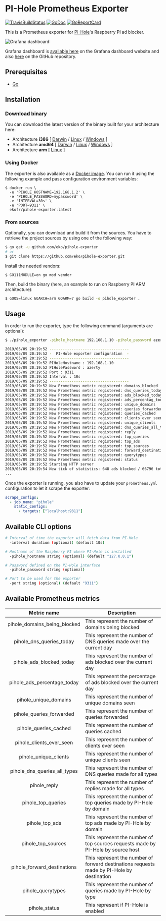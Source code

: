 # PI-Hole Prometheus Exporter

[![TravisBuildStatus][travis-ci]][travis-ci 2] [![GoDoc][godoc]][godoc 2]
[![GoReportCard][goreportcard]][goreportcard 2]

This is a Prometheus exporter for [PI-Hole][pi-hole]'s Raspberry PI ad blocker.

![Grafana dashboard][githubusercontent]

Grafana dashboard is [available here][grafana] on the Grafana dashboard website
and also [here][githubusercontent 2] on the GitHub repository.

## Prerequisites

- [Go][golang]

## Installation

### Download binary

You can download the latest version of the binary built for your architecture
here:

- Architecture **i386** [ [Darwin][github] / [Linux][github 2] /
  [Windows][github 3] ]
- Architecture **amd64** [ [Darwin][github 4] / [Linux][github 5] /
  [Windows][github 6] ]
- Architecture **arm** [ [Linux][github 7] ]

### Using Docker

The exporter is also available as a [Docker image][docker]. You can run it using
the following example and pass configuration environment variables:

```
$ docker run \
  -e 'PIHOLE_HOSTNAME=192.168.1.2' \
  -e 'PIHOLE_PASSWORD=mypassword' \
  -e 'INTERVAL=30s' \
  -e 'PORT=9311' \
  ekofr/pihole-exporter:latest
```

### From sources

Optionally, you can download and build it from the sources. You have to retrieve
the project sources by using one of the following way:

```bash
$ go get -u github.com/eko/pihole-exporter
# or
$ git clone https://github.com/eko/pihole-exporter.git
```

Install the needed vendors:

```
$ GO111MODULE=on go mod vendor
```

Then, build the binary (here, an example to run on Raspberry PI ARM
architecture):

```bash
$ GOOS=linux GOARCH=arm GOARM=7 go build -o pihole_exporter .
```

## Usage

In order to run the exporter, type the following command (arguments are
optional):

```bash
$ ./pihole_exporter -pihole_hostname 192.168.1.10 -pihole_password azerty

2019/05/09 20:19:52 ------------------------------------
2019/05/09 20:19:52 -  PI-Hole exporter configuration  -
2019/05/09 20:19:52 ------------------------------------
2019/05/09 20:19:52 PIHoleHostname : 192.168.1.10
2019/05/09 20:19:52 PIHolePassword : azerty
2019/05/09 20:19:52 Port : 9311
2019/05/09 20:19:52 Interval : 10s
2019/05/09 20:19:52 ------------------------------------
2019/05/09 20:19:52 New Prometheus metric registered: domains_blocked
2019/05/09 20:19:52 New Prometheus metric registered: dns_queries_today
2019/05/09 20:19:52 New Prometheus metric registered: ads_blocked_today
2019/05/09 20:19:52 New Prometheus metric registered: ads_percentag_today
2019/05/09 20:19:52 New Prometheus metric registered: unique_domains
2019/05/09 20:19:52 New Prometheus metric registered: queries_forwarded
2019/05/09 20:19:52 New Prometheus metric registered: queries_cached
2019/05/09 20:19:52 New Prometheus metric registered: clients_ever_seen
2019/05/09 20:19:52 New Prometheus metric registered: unique_clients
2019/05/09 20:19:52 New Prometheus metric registered: dns_queries_all_types
2019/05/09 20:19:52 New Prometheus metric registered: reply
2019/05/09 20:19:52 New Prometheus metric registered: top_queries
2019/05/09 20:19:52 New Prometheus metric registered: top_ads
2019/05/09 20:19:52 New Prometheus metric registered: top_sources
2019/05/09 20:19:52 New Prometheus metric registered: forward_destinations
2019/05/09 20:19:52 New Prometheus metric registered: querytypes
2019/05/09 20:19:52 New Prometheus metric registered: status
2019/05/09 20:19:52 Starting HTTP server
2019/05/09 20:19:54 New tick of statistics: 648 ads blocked / 66796 total DNS querie
...
```

Once the exporter is running, you also have to update your `prometheus.yml`
configuration to let it scrape the exporter:

```yaml
scrape_configs:
  - job_name: "pihole"
    static_configs:
      - targets: ["localhost:9311"]
```

## Available CLI options

```bash
# Interval of time the exporter will fetch data from PI-Hole
  -interval duration (optional) (default 10s)

# Hostname of the Raspberry PI where PI-Hole is installed
  -pihole_hostname string (optional) (default "127.0.0.1")

# Password defined on the PI-Hole interface
  -pihole_password string (optional)

# Port to be used for the exporter
  -port string (optional) (default "9311")
```

## Available Prometheus metrics

|         Metric name          | Description                                                                               |
| :--------------------------: | ----------------------------------------------------------------------------------------- |
| pihole_domains_being_blocked | This represent the number of domains being blocked                                        |
|   pihole_dns_queries_today   | This represent the number of DNS queries made over the current day                        |
|   pihole_ads_blocked_today   | This represent the number of ads blocked over the current day                             |
| pihole_ads_percentage_today  | This represent the percentage of ads blocked over the current day                         |
|    pihole_unique_domains     | This represent the number of unique domains seen                                          |
|   pihole_queries_forwarded   | This represent the number of queries forwarded                                            |
|    pihole_queries_cached     | This represent the number of queries cached                                               |
|   pihole_clients_ever_seen   | This represent the number of clients ever seen                                            |
|    pihole_unique_clients     | This represent the number of unique clients seen                                          |
| pihole_dns_queries_all_types | This represent the number of DNS queries made for all types                               |
|         pihole_reply         | This represent the number of replies made for all types                                   |
|      pihole_top_queries      | This represent the number of top queries made by PI-Hole by domain                        |
|        pihole_top_ads        | This represent the number of top ads made by PI-Hole by domain                            |
|      pihole_top_sources      | This represent the number of top sources requests made by PI-Hole by source host          |
| pihole_forward_destinations  | This represent the number of forward destinations requests made by PI-Hole by destination |
|      pihole_querytypes       | This represent the number of queries made by PI-Hole by type                              |
|        pihole_status         | This represent if PI-Hole is enabled                                                      |

[docker]: https://hub.docker.com/r/ekofr/pihole-exporter
[github]: https://github.com/eko/pihole-exporter/releases/latest/download/pihole_exporter-darwin-386
[github 2]: https://github.com/eko/pihole-exporter/releases/latest/download/pihole_exporter-linux-386
[github 3]: https://github.com/eko/pihole-exporter/releases/latest/download/pihole_exporter-windows-386.exe
[github 4]: https://github.com/eko/pihole-exporter/releases/latest/download/pihole_exporter-darwin-amd64
[github 5]: https://github.com/eko/pihole-exporter/releases/latest/download/pihole_exporter-linux-amd64
[github 6]: https://github.com/eko/pihole-exporter/releases/latest/download/pihole_exporter-windows-amd64.exe
[github 7]: https://github.com/eko/pihole-exporter/releases/latest/download/pihole_exporter-linux-arm
[githubusercontent]: https://raw.githubusercontent.com/eko/pihole-exporter/master/dashboard.jpg
[githubusercontent 2]: https://raw.githubusercontent.com/eko/pihole-exporter/master/grafana/dashboard.json
[godoc]: https://godoc.org/github.com/eko/pihole-exporter?status.png
[godoc 2]: https://godoc.org/github.com/eko/pihole-exporter
[golang]: https://golang.org/doc/
[goreportcard]: https://goreportcard.com/badge/github.com/eko/pihole-exporter
[goreportcard 2]: https://goreportcard.com/report/github.com/eko/pihole-exporter
[grafana]: https://grafana.com/dashboards/10176
[pi-hole]: https://pi-hole.net/
[travis-ci]: https://api.travis-ci.org/eko/pihole-exporter.svg?branch=master
[travis-ci 2]: https://travis-ci.org/eko/pihole-exporte
